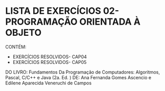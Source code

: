 <h1>LISTA DE EXERCÍCIOS 02- PROGRAMAÇÃO ORIENTADA À OBJETO</h1>
<p>CONTÉM:</p>
<ul>
  <li>EXERCÍCIOS RESOLVIDOS- CAP04</li>
  <li>EXERCÍCIOS RESOLVIDOS- CAP05</li>
  

</ul>

<p>DO LIVRO: 
Fundamentos Da Programação de Computadores: Algoritmos, Pascal, C/C++ e Java (2a. Ed. )
DE: Ana Fernanda Gomes Ascencio e Edilene Aparecida Veneruchi de Campos</p>

